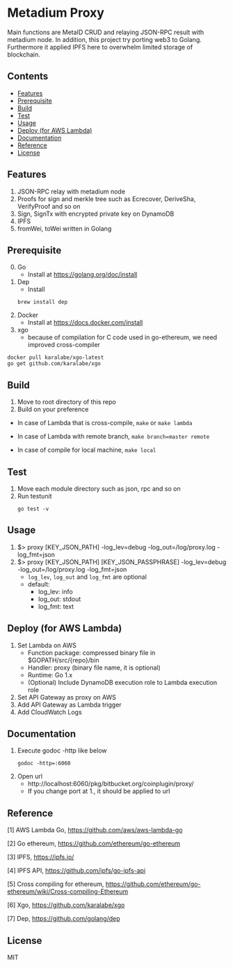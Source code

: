# Metadium Proxy
Main functions are MetaID CRUD and relaying JSON-RPC result with metadium node. In addition, this project try porting web3 to Golang. Furthermore it applied IPFS here to overwhelm limited storage of blockchain.

## Contents
- [Features](#features)
- [Prerequisite](#prerequisite)
- [Build](#build)
- [Test](#test)
- [Usage](#usage)
- [Deploy (for AWS Lambda)](#deploy-for-aws-lambda)
- [Documentation](#documentation)
- [Reference](#reference)
- [License](#license)

## Features
1. JSON-RPC relay with metadium node
2. Proofs for sign and merkle tree such as Ecrecover, DeriveSha, VerifyProof and so on
3. Sign, SignTx with encrypted private key on DynamoDB
4. IPFS
5. fromWei, toWei written in Golang

## Prerequisite
0. Go
    - Install at https://golang.org/doc/install
1. Dep
    - Install
    ```
    brew install dep
    ```
2. Docker
    - Install at https://docs.docker.com/install
3. xgo
    - because of compilation for C code used in go-ethereum, we need improved cross-compiler
    
```shell
docker pull karalabe/xgo-latest
go get github.com/karalabe/xgo
```

## Build
1. Move to root directory of this repo
2. Build on your preference

  - In case of Lambda that is cross-compile,
`make` or `make lambda`

  - In case of Lambda with remote branch,
`make branch=master remote`

  - In case of compile for local machine,
`make local`

## Test
1. Move each module directory such as json, rpc and so on
2. Run testunit
    ```
    go test -v
    ```
    
## Usage
1. $> proxy [KEY_JSON_PATH] -log_lev=debug -log_out=/log/proxy.log -log_fmt=json
2. $> proxy [KEY_JSON_PATH] [KEY_JSON_PASSPHRASE] -log_lev=debug -log_out=/log/proxy.log -log_fmt=json
    - ```log_lev```, ```log_out``` and ```log_fmt``` are optional
    - default:
        * log_lev: info
        * log_out: stdout
        * log_fmt: text


## Deploy (for AWS Lambda)
1. Set Lambda on AWS
    - Function package: compressed binary file in $GOPATH/src/{repo}/bin
    - Handler: proxy (binary file name, it is optional)
    - Runtime: Go 1.x
    - (Optional) Include DynamoDB execution role to Lambda execution role
2. Set API Gateway as proxy on AWS
3. Add API Gateway as Lambda trigger
4. Add CloudWatch Logs

## Documentation
1. Execute godoc -http like below
    ```
    godoc -http=:6060
    ```  
2. Open url
    - http://localhost:6060/pkg/bitbucket.org/coinplugin/proxy/
    - If you change port at 1., it should be applied to url

## Reference
[1] AWS Lambda Go, https://github.com/aws/aws-lambda-go

[2] Go ethereum, https://github.com/ethereum/go-ethereum

[3] IPFS, https://ipfs.io/

[4] IPFS API, https://github.com/ipfs/go-ipfs-api

[5] Cross compiling for ethereum, https://github.com/ethereum/go-ethereum/wiki/Cross-compiling-Ethereum

[6] Xgo, https://github.com/karalabe/xgo

[7] Dep, https://github.com/golang/dep

## License
MIT
